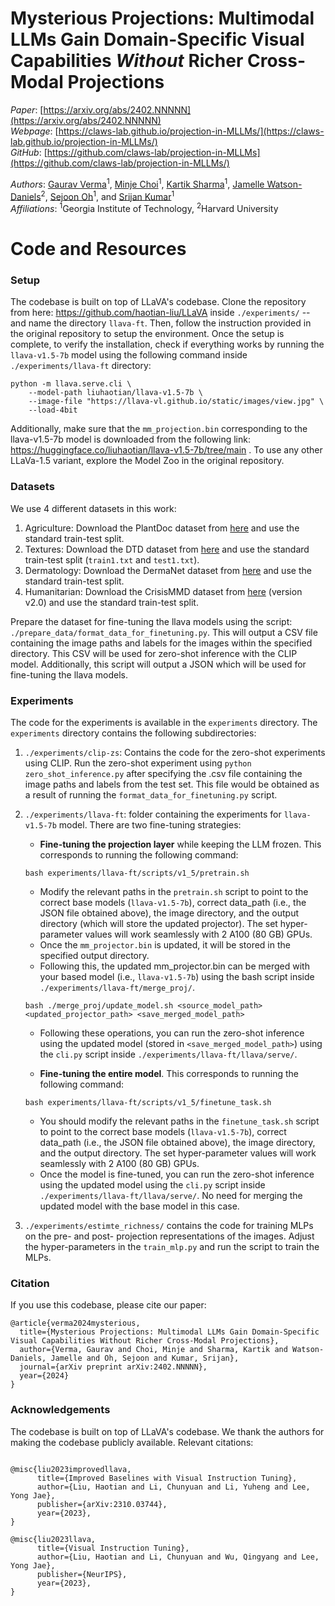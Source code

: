 
# Mysterious Projections: Multimodal LLMs Gain Domain-Specific Visual Capabilities *Without* Richer Cross-Modal Projections   
*Paper*: [https://arxiv.org/abs/2402.NNNNN](https://arxiv.org/abs/2402.NNNNN)  
*Webpage*: [https://claws-lab.github.io/projection-in-MLLMs/](https://claws-lab.github.io/projection-in-MLLMs/)  
*GitHub*: [https://github.com/claws-lab/projection-in-MLLMs](https://github.com/claws-lab/projection-in-MLLMs/)   

*Authors*:
[Gaurav Verma](https://gaurav22verma.github.io/)<sup>1</sup>, 
[Minje Choi](https://minjechoi.github.io/)<sup>1</sup>, 
[Kartik Sharma](https://ksartik.github.io/)<sup>1</sup>, 
[Jamelle Watson-Daniels](https://www.jamellewd.com/)<sup>2</sup>,
[Sejoon Oh](https://sejoonoh.github.io/)<sup>1</sup>,
and [Srijan Kumar](https://faculty.cc.gatech.edu/~srijan/)<sup>1</sup>  
*Affiliations*: <sup>1</sup>Georgia Institute of Technology, <sup>2</sup>Harvard University

# Code and Resources

### Setup
The codebase is built on top of LLaVA's codebase. Clone the repository from here: https://github.com/haotian-liu/LLaVA inside `./experiments/` -- and name the directory `llava-ft`. Then, follow the instruction provided in the original repository to setup the environment. Once the setup is complete, to verify the installation, check if everything works by running the `llava-v1.5-7b` model using the following command inside `./experiments/llava-ft` directory:

```
python -m llava.serve.cli \
    --model-path liuhaotian/llava-v1.5-7b \
    --image-file "https://llava-vl.github.io/static/images/view.jpg" \
    --load-4bit
``` 

Additionally, make sure that the `mm_projection.bin` corresponding to the llava-v1.5-7b model is downloaded from the following link: https://huggingface.co/liuhaotian/llava-v1.5-7b/tree/main . To use any other LLaVa-1.5 variant, explore the Model Zoo in the original repository.

### Datasets
We use $4$ different datasets in this work:
1. Agriculture: Download the PlantDoc dataset from [here](https://github.com/pratikkayal/PlantDoc-Dataset) and use the standard train-test split.
2. Textures: Download the DTD dataset from [here](https://www.robots.ox.ac.uk/~vgg/data/dtd/) and use the standard train-test split (`train1.txt` and `test1.txt`).
3. Dermatology: Download the DermaNet dataset from [here](https://www.kaggle.com/datasets/shubhamgoel27/dermnet) and use the standard train-test split.
4. Humanitarian: Download the CrisisMMD dataset from [here](https://crisisnlp.qcri.org/crisismmd) (version v2.0) and use the standard train-test split.

Prepare the dataset for fine-tuning the llava models using the script: `./prepare_data/format_data_for_finetuning.py`.
This will output a CSV file containing the image paths and labels for the images within the specified directory. This CSV will be used for zero-shot inference with the CLIP model.
Additionally, this script will output a JSON which will be used for fine-tuning the llava models.

### Experiments
The code for the experiments is available in the `experiments` directory. The `experiments` directory contains the following subdirectories:
1. `./experiments/clip-zs`: Contains the code for the zero-shot experiments using CLIP.
    Run the zero-shot experiment using `python zero_shot_inference.py` after specifying the .csv file containing the image paths and labels from the test set. This file would be obtained as a result of running the `format_data_for_finetuning.py` script.
2. `./experiments/llava-ft`: folder containing the experiments for `llava-v1.5-7b` model. There are two fine-tuning strategies:
   
    - **Fine-tuning the projection layer** while keeping the LLM frozen. This corresponds to running the following command:
    ```
    bash experiments/llava-ft/scripts/v1_5/pretrain.sh
    ```
    -  Modify the relevant paths in the `pretrain.sh` script to point to the correct base models (`llava-v1.5-7b`), correct data_path (i.e., the JSON file obtained above), the image directory, and the output directory (which will store the updated projector). The set hyper-parameter values will work seamlessly with 2 A100 (80 GB) GPUs. 
    - Once the `mm_projector.bin` is updated, it will be stored in the specified output directory. 
    - Following this, the updated mm_projector.bin can be merged with your based model (i.e., `llava-v1.5-7b`) using the bash script inside `./experiments/llava-ft/merge_proj/`.
    ```
    bash ./merge_proj/update_model.sh <source_model_path> <updated_projector_path> <save_merged_model_path>
    ```
    - Following these operations, you can run the zero-shot inference using the updated model (stored in `<save_merged_model_path>`) using the `cli.py` script inside `./experiments/llava-ft/llava/serve/`.

    - **Fine-tuning the entire model**. This corresponds to running the following command:
    ```
    bash experiments/llava-ft/scripts/v1_5/finetune_task.sh
    ```
    -  You should modify the relevant paths in the `finetune_task.sh` script to point to the correct base models (`llava-v1.5-7b`), correct data_path (i.e., the JSON file obtained above), the image directory, and the output directory. The set hyper-parameter values will work seamlessly with 2 A100 (80 GB) GPUs. 
    - Once the model is fine-tuned, you can run the zero-shot inference using the updated model using the `cli.py` script inside `./experiments/llava-ft/llava/serve/`. No need for merging the updated model with the base model in this case.
3. `./experiments/estimte_richness/` contains the code for training MLPs on the pre- and post- projection representations of the images. Adjust the hyper-parameters in the `train_mlp.py` and run the script to train the MLPs.

### Citation
If you use this codebase, please cite our paper:
```
@article{verma2024mysterious,
  title={Mysterious Projections: Multimodal LLMs Gain Domain-Specific Visual Capabilities Without Richer Cross-Modal Projections},
  author={Verma, Gaurav and Choi, Minje and Sharma, Kartik and Watson-Daniels, Jamelle and Oh, Sejoon and Kumar, Srijan},
  journal={arXiv preprint arXiv:2402.NNNNN},
  year={2024}
}
```


###  Acknowledgements
The codebase is built on top of LLaVA's codebase. We thank the authors for making the codebase publicly available. Relevant citations:
```

@misc{liu2023improvedllava,
      title={Improved Baselines with Visual Instruction Tuning}, 
      author={Liu, Haotian and Li, Chunyuan and Li, Yuheng and Lee, Yong Jae},
      publisher={arXiv:2310.03744},
      year={2023},
}

@misc{liu2023llava,
      title={Visual Instruction Tuning}, 
      author={Liu, Haotian and Li, Chunyuan and Wu, Qingyang and Lee, Yong Jae},
      publisher={NeurIPS},
      year={2023},
}
```
